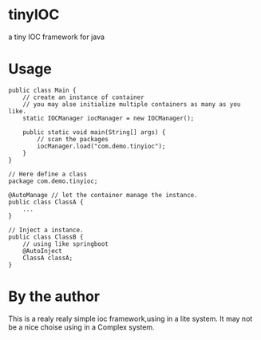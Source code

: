 # tinyIOC
a tiny IOC framework for java

# Usage
```
public class Main {
    // create an instance of container
    // you may alse initialize multiple containers as many as you like.
    static IOCManager iocManager = new IOCManager();

    public static void main(String[] args) {
        // scan the packages
        iocManager.load("com.demo.tinyioc");
    }
}

// Here define a class 
package com.demo.tinyioc;

@AutoManage // let the container manage the instance.
public class ClassA {
    ...
}

// Inject a instance.
public class ClassB {
    // using like springboot
    @AutoInject
    ClassA classA;
}

```

# By the author
This is a  realy realy simple ioc framework,using in a lite system. It may not be a nice choise using in a Complex system.